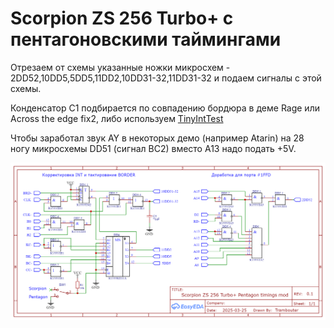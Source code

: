 # Scorpion ZS 256 Turbo+ с пентагоновскими таймингами

Отрезаем от схемы указанные ножки микросхем - 2DD52,10DD5,5DD5,11DD2,10DD31-32,11DD31-32 и подаем сигналы с этой схемы.

Конденсатор C1 подбирается по совпадению бордюра в деме Rage или Across the edge fix2, либо используем [TinyIntTest](https://github.com/trambouter/TinyIntTest)

Чтобы заработал звук AY в некоторых демо (например Atarin) на 28 ногу микросхемы DD51 (сигнал BC2) вместо А13 надо подать +5V.

![Scheme](S2P_v1.png)
